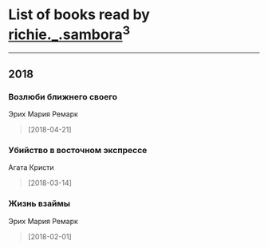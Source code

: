 # List of books read by [richie._.sambora](https://www.facebook.com/app_scoped_user_id/2033580363583983/)<sup>3</sup>
---

## 2018

### Возлюби ближнего своего
Эрих Мария Ремарк
> [2018-04-21] 


### Убийство в восточном экспрессе
Агата Кристи
> [2018-03-14] 


### Жизнь взаймы
Эрих Мария Ремарк
> [2018-02-01] 



